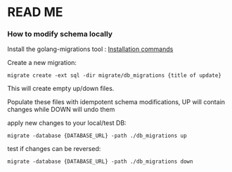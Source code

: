 # READ ME


### How to modify schema locally

Install the golang-migrations tool : [Installation commands](https://github.com/golang-migrate/migrate/tree/master/cmd/migrate#download-pre-built-binary-windows-macos-or-linux)

Create a new migration:
```
migrate create -ext sql -dir migrate/db_migrations {title of update}
```

This will create empty up/down files.

Populate these files with idempotent schema modifications, UP will contain changes while
DOWN will undo them


apply new changes to your local/test DB: 
```
migrate -database {DATABASE_URL} -path ./db_migrations up
```
test if changes can be reversed:
```
migrate -database {DATABASE_URL} -path ./db_migrations down
```